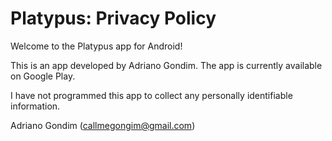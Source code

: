 # Platypus: Privacy Policy

Welcome to the Platypus app for Android!

This is an app developed by Adriano Gondim. The app is currently available on Google Play.

I have not programmed this app to collect any personally identifiable information.



Adriano Gondim (callmegongim@gmail.com)
